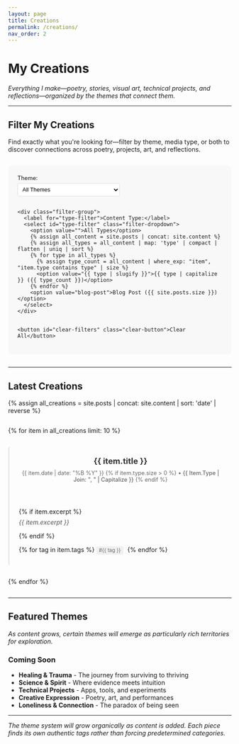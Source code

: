 ```yaml
---
layout: page
title: Creations
permalink: /creations/
nav_order: 2
---
```


# My Creations

*Everything I make—poetry, stories, visual art, technical projects, and reflections—organized by the themes that connect them.*

---

## Filter My Creations

Find exactly what you're looking for—filter by theme, media type, or both to discover connections across poetry, projects, art, and reflections.

<div class="filter-container">
  <div class="filter-row">
    <div class="filter-group">
      <label for="theme-filter">Theme:</label>
      <select id="theme-filter" class="filter-dropdown">
        <option value="">All Themes</option>
        {% assign all_tags = site.posts | concat: site.content | map: 'tags' | compact | flatten | uniq | sort %}
        {% for tag in all_tags %}
          {% assign tag_posts = site.posts | where: 'tags', tag %}
          {% assign tag_content = site.content | where: 'tags', tag %}
          {% assign tag_count = tag_posts.size | plus: tag_content.size %}
          <option value="{{ tag | slugify }}">{{ tag | capitalize }} ({{ tag_count }})</option>
        {% endfor %}
      </select>
    </div>

    <div class="filter-group">
      <label for="type-filter">Content Type:</label>
      <select id="type-filter" class="filter-dropdown">
        <option value="">All Types</option>
        {% assign all_content = site.posts | concat: site.content %}
        {% assign all_types = all_content | map: 'type' | compact | flatten | uniq | sort %}
        {% for type in all_types %}
          {% assign type_count = all_content | where_exp: "item", "item.type contains type" | size %}
          <option value="{{ type | slugify }}">{{ type | capitalize }} ({{ type_count }})</option>
        {% endfor %}
        <option value="blog-post">Blog Post ({{ site.posts.size }})</option>
      </select>
    </div>


    <button id="clear-filters" class="clear-button">Clear All</button>
  </div>
</div>

---

## Latest Creations

{% assign all_creations = site.posts | concat: site.content | sort: 'date' | reverse %}
<div class="creations-list">
  {% for item in all_creations limit: 10 %}
  <article class="creation-item" 
           data-tags="{% for tag in item.tags %}{{ tag | slugify }} {% endfor %}"
           data-type="{% if item.type.size > 0 %}{% for type in item.type %}{{ type | slugify }} {% endfor %}{% else %}blog-post{% endif %}">
    <header class="creation-header">
      <h3><a href="{{ item.url | relative_url }}">{{ item.title }}</a></h3>
      <div class="creation-meta">
        {{ item.date | date: "%B %Y" }}
        {% if item.type.size > 0 %}
          • <span class="creation-type">{{ item.type | join: ", " | capitalize }}</span>
        {% endif %}
      </div>
    </header>
    {% if item.excerpt %}
      <p class="creation-excerpt">{{ item.excerpt }}</p>
    {% endif %}
    <div class="creation-tags">
      {% for tag in item.tags %}
        <span class="mini-tag" data-tag="{{ tag | slugify }}">#{{ tag }}</span>
      {% endfor %}
    </div>
  </article>
  {% endfor %}
</div>

---

## Featured Themes

*As content grows, certain themes will emerge as particularly rich territories for exploration.*

### Coming Soon
- **Healing & Trauma** - The journey from surviving to thriving
- **Science & Spirit** - Where evidence meets intuition  
- **Technical Projects** - Apps, tools, and experiments
- **Creative Expression** - Poetry, art, and performances
- **Loneliness & Connection** - The paradox of being seen

---

*The theme system will grow organically as content is added. Each piece finds its own authentic tags rather than forcing predetermined categories.*

<div id="filter-info" style="display: none; margin: 1em 0; padding: 1em; background: #e8f4f8; border-radius: 5px; font-style: italic;">
  <span id="filter-text"></span>
</div>

<style>
/* Filter Controls */
.filter-container {
  margin: 2em 0;
  padding: 1.5em;
  background: #f8f8f8;
  border-radius: 8px;
}

.filter-row {
  display: flex;
  flex-wrap: wrap;
  gap: 1em;
  align-items: end;
}

.filter-group {
  display: flex;
  flex-direction: column;
  min-width: 180px;
}

.filter-group label {
  font-weight: 500;
  margin-bottom: 0.3em;
  color: #333;
  font-size: 0.9em;
}

.filter-dropdown {
  padding: 0.5em;
  border: 1px solid #ddd;
  border-radius: 4px;
  background: white;
  font-size: 0.9em;
  cursor: pointer;
  transition: border-color 0.2s ease;
}

.filter-dropdown:focus {
  outline: none;
  border-color: #2a7ae4;
}

.clear-button {
  padding: 0.5em 1em;
  background: #666;
  color: white;
  border: none;
  border-radius: 4px;
  cursor: pointer;
  font-size: 0.9em;
  transition: background 0.2s ease;
  height: fit-content;
}

.clear-button:hover {
  background: #2a7ae4;
}

@media (max-width: 768px) {
  .filter-row {
    flex-direction: column;
    align-items: stretch;
  }
  
  .filter-group {
    min-width: 100%;
  }
}

/* Creations list styling */
.creations-list {
  margin: 2em 0;
}

.creation-item {
  margin: 2em 0;
  padding: 1.5em;
  background: #fdfdfd;
  border-left: 3px solid #e8e8e8;
  border-radius: 5px;
  transition: all 0.3s ease;
}

.creation-item.hidden {
  display: none;
}

.creation-item:hover {
  border-left-color: #2a7ae4;
  box-shadow: 0 2px 10px rgba(0,0,0,0.1);
}

.creation-header h3 {
  margin: 0 0 0.5em 0;
  font-size: 1.3em;
}

.creation-header h3 a {
  color: #333;
  text-decoration: none;
}

.creation-header h3 a:hover {
  color: #2a7ae4;
}

.creation-meta {
  color: #666;
  font-size: 0.9em;
  margin-bottom: 1em;
}

.creation-type {
  font-weight: 500;
  text-transform: capitalize;
}

.creation-excerpt {
  color: #555;
  font-style: italic;
  margin: 0.5em 0 1em 0;
}

.creation-tags {
  margin-top: 1em;
}

.mini-tag {
  display: inline-block;
  padding: 0.2em 0.5em;
  background: #f0f0f0;
  color: #666;
  font-size: 0.8em;
  margin-right: 0.5em;
  margin-bottom: 0.3em;
  border-radius: 3px;
  cursor: pointer;
  transition: all 0.2s ease;
}

.mini-tag:hover {
  background: #2a7ae4;
  color: white;
}
</style>

<script>
let currentFilters = {
  theme: '',
  type: ''
};

document.addEventListener('DOMContentLoaded', function() {
  const themeFilter = document.getElementById('theme-filter');
  const typeFilter = document.getElementById('type-filter');
  const clearButton = document.getElementById('clear-filters');
  
  // Add event listeners to both dropdowns
  themeFilter.addEventListener('change', () => {
    currentFilters.theme = themeFilter.value;
    applyFilters();
  });
  
  typeFilter.addEventListener('change', () => {
    currentFilters.type = typeFilter.value;
    applyFilters();
  });
  
  clearButton.addEventListener('click', clearAllFilters);
  
  // Add click handlers to mini-tags for quick filtering
  document.querySelectorAll('.mini-tag').forEach(tag => {
    tag.addEventListener('click', function() {
      const filterTag = this.getAttribute('data-tag');
      themeFilter.value = filterTag;
      currentFilters.theme = filterTag;
      applyFilters();
      
      // Filter applied - no need to scroll
    });
  });
});

function applyFilters() {
  const creations = document.querySelectorAll('.creation-item');
  const filterInfo = document.getElementById('filter-info');
  const filterText = document.getElementById('filter-text');
  
  let visibleCount = 0;
  let filterDescription = [];
  
  creations.forEach(creation => {
    let shouldShow = true;
    
    // Check theme filter
    if (currentFilters.theme) {
      const creationTags = creation.getAttribute('data-tags').split(' ');
      if (!creationTags.includes(currentFilters.theme)) {
        shouldShow = false;
      }
    }
    
    // Check type filter
    if (currentFilters.type && shouldShow) {
      const creationTypes = creation.getAttribute('data-type').split(' ');
      if (!creationTypes.includes(currentFilters.type)) {
        shouldShow = false;
      }
    }
    
    
    // Show or hide the creation
    if (shouldShow) {
      creation.classList.remove('hidden');
      visibleCount++;
    } else {
      creation.classList.add('hidden');
    }
  });
  
  // Build filter description
  if (currentFilters.theme) {
    const themeOption = document.querySelector(`#theme-filter option[value="${currentFilters.theme}"]`);
    filterDescription.push(`theme: ${themeOption ? themeOption.textContent.split('(')[0].trim() : currentFilters.theme}`);
  }
  
  if (currentFilters.type) {
    const typeOption = document.querySelector(`#type-filter option[value="${currentFilters.type}"]`);
    filterDescription.push(`type: ${typeOption ? typeOption.textContent.split('(')[0].trim() : currentFilters.type}`);
  }
  
  
  // Show/hide filter info
  if (filterDescription.length > 0) {
    filterText.textContent = `Showing ${visibleCount} items filtered by ${filterDescription.join(', ')}`;
    filterInfo.style.display = 'block';
  } else {
    filterInfo.style.display = 'none';
  }
  
  // Filters applied - let user stay where they are
}

function clearAllFilters() {
  // Reset both dropdowns
  document.getElementById('theme-filter').value = '';
  document.getElementById('type-filter').value = '';
  
  // Reset filter state
  currentFilters = { theme: '', type: '' };
  
  // Show all creations
  document.querySelectorAll('.creation-item').forEach(creation => {
    creation.classList.remove('hidden');
  });
  
  // Hide filter info
  document.getElementById('filter-info').style.display = 'none';
}
</script>